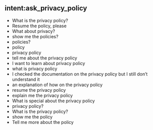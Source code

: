 ## intent:ask_privacy_policy
- What is the privacy policy?
- Resume the policy, please
- What about privacy?
- show me the policies?
- policies?
- policy
- privacy policy
- tell me about the privacy policy
- I want to learn about privacy policy
- what is privacy policy
- I checked the documentation on the privacy policy but I still don’t understand it
- an explanation of how on the privacy policy
- resume the privacy policy
- explain me the privacy policy
- What is special about the privacy policy
- privacy policy?
- What is the privacy policy?
- show me the policy
- Tell me more about the policy